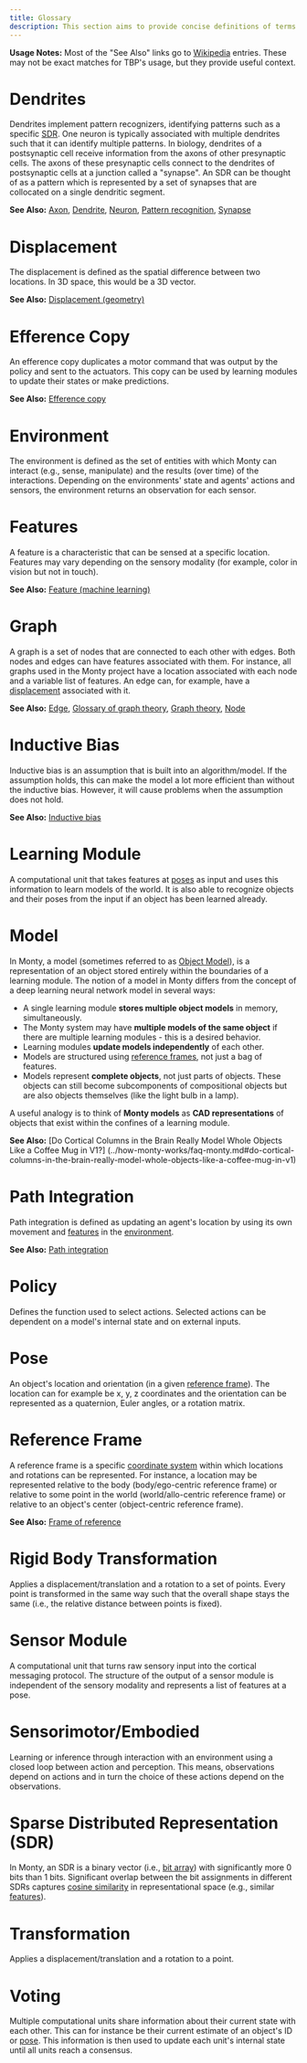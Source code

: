 ```yaml
---
title: Glossary
description: This section aims to provide concise definitions of terms commonly used at the Thousand Brains Project and in Monty.
---
```

[Axon]:
  https://en.wikipedia.org/wiki/Axon
[Bit array]:
  https://en.wikipedia.org/wiki/Bit_array
[Coordinate system]:
  https://en.wikipedia.org/wiki/Coordinate_system
[Cosine similarity]:
  https://en.wikipedia.org/wiki/Cosine_similarity
[Dendrite]:
  https://en.wikipedia.org/wiki/Dendrite
[Displacement (geometry)]:
  https://en.wikipedia.org/wiki/Displacement_(geometry)
[Edge]:
  https://en.wikipedia.org/wiki/Glossary_of_graph_theory#edge
[Efference copy]:
  https://en.wikipedia.org/wiki/Efference_copy
[Feature (machine learning)]:
  https://en.wikipedia.org/wiki/Feature_(machine_learning)
[Glossary of graph theory]:
  https://en.wikipedia.org/wiki/Glossary_of_graph_theory
[Graph theory]:
  https://en.wikipedia.org/wiki/Graph_theory
[Inductive bias]:
  https://en.wikipedia.org/wiki/Inductive_bias
[Neuron]:
  https://en.wikipedia.org/wiki/Neuron
[Node]:
  https://en.wikipedia.org/wiki/Glossary_of_graph_theory#node
[Path integration]:
  https://en.wikipedia.org/wiki/Path_integration
[Pattern recognition]:
  https://en.wikipedia.org/wiki/Pattern_recognition
[Frame of reference]:
  https://en.wikipedia.org/wiki/Frame_of_reference
[Synapse]:
  https://en.wikipedia.org/wiki/Synapse
[Wikipedia]:
  https://en.wikipedia.org

[SDR]:
  #sparse-distributed-representation-sdr

**Usage Notes:**
Most of the "See Also" links go to [Wikipedia] entries. These may not be exact matches for TBP's usage, but they provide useful context.

# Dendrites

Dendrites implement pattern recognizers, identifying patterns such as a specific [SDR]. One neuron is typically associated with multiple dendrites such that it can identify multiple patterns. In biology, dendrites of a postsynaptic cell receive information from the axons of other presynaptic cells. The axons of these presynaptic cells connect to the dendrites of postsynaptic cells at a junction called a "synapse". An SDR can be thought of as a pattern which is represented by a set of synapses that are collocated on a single dendritic segment.

**See Also:**
  [Axon],
  [Dendrite],
  [Neuron],
  [Pattern recognition],
  [Synapse]

# Displacement

The displacement is defined as the spatial difference between two locations. In 3D space, this would be a 3D vector.

**See Also:**
  [Displacement (geometry)]

# Efference Copy

An efference copy duplicates a motor command that was output by the policy and sent to the actuators. This copy can be used by learning modules to update their states or make predictions.

**See Also:**
  [Efference copy]

# Environment

The environment is defined as the set of entities with which Monty can interact (e.g., sense, manipulate) and the results (over time) of the interactions. Depending on the environments' state and agents' actions and sensors, the environment returns an observation for each sensor.

# Features

A feature is a characteristic that can be sensed at a specific location. Features may vary depending on the sensory modality (for example, color in vision but not in touch).

**See Also:**
  [Feature (machine learning)]

# Graph

A graph is a set of nodes that are connected to each other with edges. Both nodes and edges can have features associated with them. For instance, all graphs used in the Monty project have a location associated with each node and a variable list of features. An edge can, for example, have a [displacement](#displacement) associated with it.

**See Also:**
  [Edge],
  [Glossary of graph theory],
  [Graph theory],
  [Node]

# Inductive Bias

Inductive bias is an assumption that is built into an algorithm/model. If the assumption holds, this can make the model a lot more efficient than without the inductive bias. However, it will cause problems when the assumption does not hold.

**See Also:**
  [Inductive bias]

# Learning Module

A computational unit that takes features at [poses](pose) as input and uses this information to learn models of the world. It is also able to recognize objects and their poses from the input if an object has been learned already.

# Model

In Monty, a model (sometimes referred to as [Object Model](../how-monty-works/how-learning-modules-work.md#object-models)), is a representation of an object stored entirely within the boundaries of a learning module. The notion of a model in Monty differs from the concept of a deep learning neural network model in several ways:

- A single learning module **stores multiple object models** in memory, simultaneously.
- The Monty system may have **multiple models of the same object** if there are multiple learning modules - this is a desired behavior.
- Learning modules **update models independently** of each other.
- Models are structured using [reference frames](#reference-frame), not just a bag of features.
- Models represent **complete objects**, not just parts of objects. These objects can still become subcomponents of compositional objects but are also objects themselves (like the light bulb in a lamp).

A useful analogy is to think of **Monty models** as **CAD representations** of objects that exist within the confines of a learning module.

**See Also:**
  [Do Cortical Columns in the Brain Really Model Whole Objects Like a Coffee Mug in V1?]
  (../how-monty-works/faq-monty.md#do-cortical-columns-in-the-brain-really-model-whole-objects-like-a-coffee-mug-in-v1)

# Path Integration

Path integration is defined as updating an agent's location by using its own movement and [features](#feature) in the [environment](environment).

**See Also:**
  [Path integration]

# Policy

Defines the function used to select actions. Selected actions can be dependent on a model's internal state and on external inputs.

# Pose

An object's location and orientation (in a given [reference frame](reference_frame)). The location can for example be x, y, z coordinates and the orientation can be represented as a quaternion, Euler angles, or a rotation matrix.

# Reference Frame

A reference frame is a specific [coordinate system] within which locations and rotations can be represented. For instance, a location may be represented relative to the body (body/ego-centric reference frame) or relative to some point in the world (world/allo-centric reference frame) or relative to an object's center (object-centric reference frame).

**See Also:**
  [Frame of reference]

# Rigid Body Transformation

Applies a displacement/translation and a rotation to a set of points. Every point is transformed in the same way such that the overall shape stays the same (i.e., the relative distance between points is fixed).

# Sensor Module

A computational unit that turns raw sensory input into the cortical messaging protocol. The structure of the output of a sensor module is independent of the sensory modality and represents a list of features at a pose.

# Sensorimotor/Embodied

Learning or inference through interaction with an environment using a closed loop between action and perception. This means, observations depend on actions and in turn the choice of these actions depend on the observations.

# Sparse Distributed Representation (SDR)

In Monty, an SDR is a binary vector (i.e., [bit array]) with significantly more 0 bits than 1 bits. Significant overlap between the bit assignments in different SDRs captures [cosine similarity] in representational space (e.g., similar [features](#feature)).

# Transformation

Applies a displacement/translation and a rotation to a point.

# Voting

Multiple computational units share information about their current state with each other. This can for instance be their current estimate of an object's ID or [pose](#pose). This information is then used to update each unit's internal state until all units reach a consensus.
